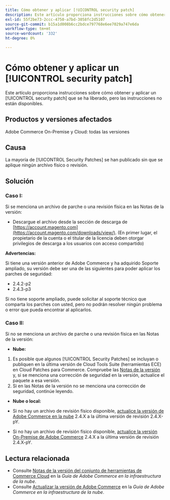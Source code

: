 ```yaml
---
title: Cómo obtener y aplicar [!UICONTROL security patch]
description: Este artículo proporciona instrucciones sobre cómo obtener y aplicar un [!UICONTROL security patch] que se ha liberado, pero las instrucciones no están disponibles.
exl-id: 55f2be73-2ccc-4750-a7bd-3058fc2d5107
source-git-commit: b15a1d008b6cc2bdce797768e6ee7029a747e6da
workflow-type: tm+mt
source-wordcount: '332'
ht-degree: 0%

---
```


# Cómo obtener y aplicar un [!UICONTROL security patch]

Este artículo proporciona instrucciones sobre cómo obtener y aplicar un [!UICONTROL security patch] que se ha liberado, pero las instrucciones no están disponibles.

## Productos y versiones afectados

Adobe Commerce On-Premise y Cloud: todas las versiones

## Causa

La mayoría de [!UICONTROL Security Patches] se han publicado sin que se aplique ningún archivo físico o revisión.

## Solución


### Caso I:

Si se menciona un archivo de parche o una revisión física en las Notas de la versión:

* Descargue el archivo desde la sección de descarga de [https://account.magento.com](https://account.magento.com/downloads/view/). (En primer lugar, el propietario de la cuenta o el titular de la licencia deben otorgar privilegios de descarga a los usuarios con acceso compartido)

**Advertencias:**

Si tiene una versión anterior de Adobe Commerce y ha adquirido Soporte ampliado, su versión debe ser una de las siguientes para poder aplicar los parches de seguridad:

* 2.4.2-p2
* 2.4.3-p3

Si no tiene soporte ampliado, puede solicitar al soporte técnico que comparta los parches con usted, pero no podrán resolver ningún problema o error que pueda encontrar al aplicarlos.

### Caso II:

Si no se menciona un archivo de parche o una revisión física en las Notas de la versión:

* **Nube:**

1. Es posible que algunos [!UICONTROL Security Patches] se incluyan o publiquen en la última versión de Cloud Tools Suite (herramientas ECE) en Cloud Patches para Commerce. Compruebe las [Notas de la versión](https://experienceleague.adobe.com/en/docs/commerce-cloud-service/user-guide/release-notes/cloud-tools-suite) y, si se menciona una corrección de seguridad en la versión, actualice el paquete a esa versión.
1. Si en las Notas de la versión no se menciona una corrección de seguridad, continúe leyendo.

* **Nube o local:**

* Si no hay un archivo de revisión físico disponible, [actualice la versión de Adobe Commerce en la nube](https://experienceleague.adobe.com/en/docs/commerce-cloud-service/user-guide/develop/upgrade/commerce-version) 2.4.X a la última versión de revisión 2.4.X-pY.
* Si no hay un archivo de revisión físico disponible, [actualice la versión On-Premise de Adobe Commerce](https://experienceleague.adobe.com/en/docs/commerce-operations/upgrade-guide/implementation/perform-upgrade) 2.4.X a la última versión de revisión 2.4.X-pY.

## Lectura relacionada

* Consulte [Notas de la versión del conjunto de herramientas de Commerce Cloud](https://experienceleague.adobe.com/en/docs/commerce-cloud-service/user-guide/release-notes/cloud-tools-suite) en la *Guía de Adobe Commerce en la infraestructura de la nube*.
* Consulte [Actualizar la versión de Adobe Commerce](https://experienceleague.adobe.com/en/docs/commerce-cloud-service/user-guide/develop/upgrade/commerce-version) en la *Guía de Adobe Commerce en la infraestructura de la nube*.
